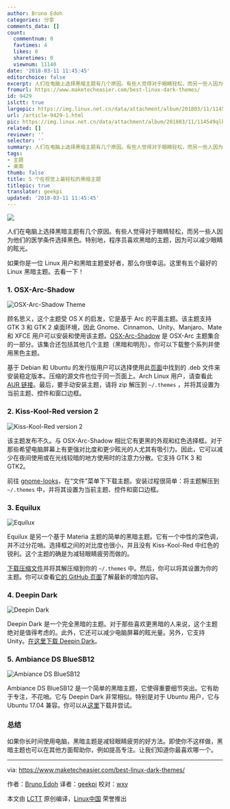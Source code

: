 ```yaml
---
author: Bruno Edoh
categories: 分享
comments_data: []
count:
  commentnum: 0
  favtimes: 4
  likes: 0
  sharetimes: 0
  viewnum: 11140
date: '2018-03-11 11:45:45'
editorchoice: false
excerpt: 人们在电脑上选择黑暗主题有几个原因。有些人觉得对于眼睛轻松，而另一些人因为他们的医学条件选择黑色。特别地，程序员喜欢黑暗的主题，因为可以减少眼睛的眩光。
fromurl: https://www.maketecheasier.com/best-linux-dark-themes/
id: 9429
islctt: true
largepic: https://img.linux.net.cn/data/attachment/album/201803/11/114549qlkpcqxxqawvgbgx.png
url: /article-9429-1.html
pic: https://img.linux.net.cn/data/attachment/album/201803/11/114549qlkpcqxxqawvgbgx.png.thumb.jpg
related: []
reviewer: ''
selector: ''
summary: 人们在电脑上选择黑暗主题有几个原因。有些人觉得对于眼睛轻松，而另一些人因为他们的医学条件选择黑色。特别地，程序员喜欢黑暗的主题，因为可以减少眼睛的眩光。
tags:
- 主题
- 桌面
thumb: false
title: 5 个在视觉上最轻松的黑暗主题
titlepic: true
translator: geekpi
updated: '2018-03-11 11:45:45'
---
```


![](/data/attachment/album/201803/11/114549qlkpcqxxqawvgbgx.png)


人们在电脑上选择黑暗主题有几个原因。有些人觉得对于眼睛轻松，而另一些人因为他们的医学条件选择黑色。特别地，程序员喜欢黑暗的主题，因为可以减少眼睛的眩光。


如果你是一位 Linux 用户和黑暗主题爱好者，那么你很幸运。这里有五个最好的 Linux 黑暗主题。去看一下！


### 1. OSX-Arc-Shadow


![OSX-Arc-Shadow Theme](/data/attachment/album/201803/11/114601w9bglrsl3i9n5yl9.png "OSX-Arc-Shadow Theme")


顾名思义，这个主题受 OS X 的启发，它是基于 Arc 的平面主题。该主题支持 GTK 3 和 GTK 2 桌面环境，因此 Gnome、Cinnamon、Unity、Manjaro、Mate 和 XFCE 用户可以安装和使用该主题。[OSX-Arc-Shadow](https://github.com/LinxGem33/OSX-Arc-Shadow/) 是 OSX-Arc 主题集合的一部分。该集合还包括其他几个主题（黑暗和明亮）。你可以下载整个系列并使用黑色主题。


基于 Debian 和 Ubuntu 的发行版用户可以选择使用此[页面](https://github.com/LinxGem33/OSX-Arc-Shadow/releases)中找到的 .deb 文件来安装稳定版本。压缩的源文件也位于同一页面上。Arch Linux 用户，请查看此 [AUR 链接](https://aur.archlinux.org/packages/osx-arc-shadow/)。最后，要手动安装主题，请将 zip 解压到 `~/.themes` ，并将其设置为当前主题、控件和窗口边框。


### 2. Kiss-Kool-Red version 2


![Kiss-Kool-Red version 2 ](/data/attachment/album/201803/11/114604t42tqq5cw5u1g2t2.png "Kiss-Kool-Red version 2 ")


该主题发布不久。与 OSX-Arc-Shadow 相比它有更黑的外观和红色选择框。对于那些希望电脑屏幕上有更强对比度和更少眩光的人尤其有吸引力。因此，它可以减少在夜间使用或在光线较暗的地方使用时的注意力分散。它支持 GTK 3 和 GTK2。


前往 [gnome-looks](https://www.gnome-look.org/p/1207964/)，在“文件”菜单下下载主题。安装过程很简单：将主题解压到 `~/.themes` 中，并将其设置为当前主题、控件和窗口边框。


### 3. Equilux


![Equilux](/data/attachment/album/201803/11/114605b96l4314m2lw832r.png "Equilux")


Equilux 是另一个基于 Materia 主题的简单的黑暗主题。它有一个中性的深色调，并不过分花哨。选择框之间的对比度也很小，并且没有 Kiss-Kool-Red 中红色的锐利。这个主题的确是为减轻眼睛疲劳而做的。


[下载压缩文件](https://www.gnome-look.org/p/1182169/)并将其解压缩到你的 `~/.themes` 中。然后，你可以将其设置为你的主题。你可以查看[它的 GitHub 页面](https://github.com/ddnexus/equilux-theme)了解最新的增加内容。


### 4. Deepin Dark


![Deepin Dark](/data/attachment/album/201803/11/114609oci0ehezq7xx3icc.png "Deepin Dark ")


Deepin Dark 是一个完全黑暗的主题。对于那些喜欢更黑暗的人来说，这个主题绝对是值得考虑的。此外，它还可以减少电脑屏幕的眩光量。另外，它支持 Unity。[在这里下载 Deepin Dark](https://www.gnome-look.org/p/1190867/)。


### 5. Ambiance DS BlueSB12


![Ambiance DS BlueSB12 ](/data/attachment/album/201803/11/114616krzye4zjidimelr4.png "Ambiance DS BlueSB12 ")


Ambiance DS BlueSB12 是一个简单的黑暗主题，它使得重要细节突出。它有助于专注，不花哨。它与 Deepin Dark 非常相似。特别是对于 Ubuntu 用户，它与 Ubuntu 17.04 兼容。你可以从[这里](https://www.gnome-look.org/p/1013664/)下载并尝试。


### 总结


如果你长时间使用电脑，黑暗主题是减轻眼睛疲劳的好方法。即使你不这样做，黑暗主题也可以在其他方面帮助你，例如提高专注。让我们知道你最喜欢哪一个。




---


via: <https://www.maketecheasier.com/best-linux-dark-themes/>


作者：[Bruno Edoh](https://www.maketecheasier.com) 译者：[geekpi](https://github.com/geekpi) 校对：[wxy](https://github.com/wxy)


本文由 [LCTT](https://github.com/LCTT/TranslateProject) 原创编译，[Linux中国](https://linux.cn/) 荣誉推出